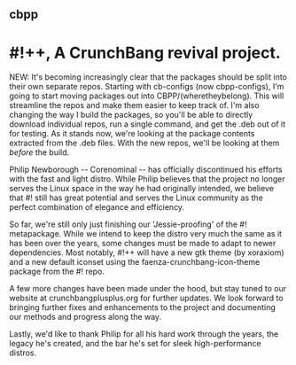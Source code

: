 ## cbpp
# #!++, A CrunchBang revival project.

NEW: It's becoming increasingly clear that the packages should be split into their own separate repos. Starting with cb-configs (now cbpp-configs), I'm going to start moving packages out into CBPP/(wheretheybelong). This will streamline the repos and make them easier to keep track of. I'm also changing the way I build the packages, so you'll be able to directly download individual repos, run a single command, and get the .deb out of it for testing. As it stands now, we're looking at the package contents extracted from the .deb files. With the new repos, we'll be looking at them _before_ the build.

Philip Newborough -- Corenominal -- has officially discontinued his efforts with the fast and light distro. While Philip believes that the project no longer serves the Linux space in the way he had originally intended, we believe that #! still has great potential and serves the Linux community as the perfect combination of elegance and efficiency.

So far, we're still only just finishing our 'Jessie-proofing' of the #! metapackage. While we intend to keep the distro very much the same as it has been over the years, some changes must be made to adapt to newer dependencies. Most notably, #!++ will have a new gtk theme (by xoraxiom) and a new default iconset using the faenza-crunchbang-icon-theme package from the #! repo.

A few more changes have been made under the hood, but stay tuned to our website at crunchbangplusplus.org for further updates. We look forward to bringing further fixes and enhancements to the project and documenting our methods and progress along the way.

Lastly, we'd like to thank Philip for all his hard work through the years, the legacy he's created, and the bar he's set for sleek high-performance distros.
